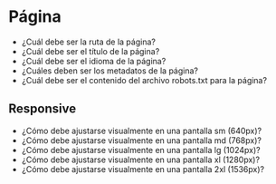 # Página

- ¿Cuál debe ser la ruta de la página?
- ¿Cuál debe ser el título de la página?
- ¿Cuál debe ser el idioma de la página?
- ¿Cuáles deben ser los metadatos de la página?
- ¿Cuál debe ser el contenido del archivo robots.txt para la página?

## Responsive

- ¿Cómo debe ajustarse visualmente en una pantalla sm (640px)?
- ¿Cómo debe ajustarse visualmente en una pantalla md (768px)?
- ¿Cómo debe ajustarse visualmente en una pantalla lg (1024px)?
- ¿Cómo debe ajustarse visualmente en una pantalla xl (1280px)?
- ¿Cómo debe ajustarse visualmente en una pantalla 2xl (1536px)?